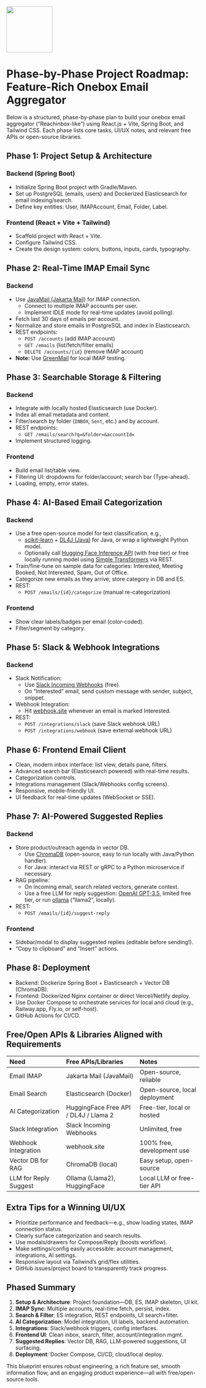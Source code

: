 <img src="https://r2cdn.perplexity.ai/pplx-full-logo-primary-dark%402x.png" class="logo" width="120"/>

# Phase-by-Phase Project Roadmap: Feature-Rich Onebox Email Aggregator

Below is a structured, phase-by-phase plan to build your onebox email aggregator (“Reachinbox-like”) using React.js + Vite, Spring Boot, and Tailwind CSS. Each phase lists core tasks, UI/UX notes, and relevant free APIs or open-source libraries.

## **Phase 1: Project Setup \& Architecture**

### Backend (Spring Boot)

- Initialize Spring Boot project with Gradle/Maven.
- Set up PostgreSQL (emails, users) and Dockerized Elasticsearch for email indexing/search.
- Define key entities: User, IMAPAccount, Email, Folder, Label.


### Frontend (React + Vite + Tailwind)

- Scaffold project with React + Vite.
- Configure Tailwind CSS.
- Create the design system: colors, buttons, inputs, cards, typography.


## **Phase 2: Real-Time IMAP Email Sync**

### Backend

- Use [JavaMail (Jakarta Mail)](https://eclipse-ee4j.github.io/mail/) for IMAP connection.
    - Connect to multiple IMAP accounts per user.
    - Implement IDLE mode for real-time updates (avoid polling).
- Fetch last 30 days of emails per account.
- Normalize and store emails in PostgreSQL and index in Elasticsearch.
- REST endpoints:
    - `POST /accounts` (add IMAP account)
    - `GET /emails` (list/fetch/filter emails)
    - `DELETE /accounts/{id}` (remove IMAP account)
- **Note:** Use [GreenMail](https://www.icegreen.com/greenmail/) for local IMAP testing.


## **Phase 3: Searchable Storage \& Filtering**

### Backend

- Integrate with locally hosted Elasticsearch (use Docker).
- Index all email metadata and content.
- Filter/search by folder (`INBOX`, `Sent`, etc.) and by account.
- REST endpoints:
    - `GET /emails/search?q=&folder=&accountId=`
- Implement structured logging.


### Frontend

- Build email list/table view.
- Filtering UI: dropdowns for folder/account; search bar (Type-ahead).
- Loading, empty, error states.


## **Phase 4: AI-Based Email Categorization**

### Backend

- Use a free open-source model for text classification, e.g.,
    - [scikit-learn](https://scikit-learn.org/stable/) + [DL4J (Java)](https://deeplearning4j.konduit.ai/) for Java, or wrap a lightweight Python model.
    - Optionally call [Hugging Face Inference API](https://huggingface.co/inference-api) (with free tier) or free locally running model using [Simple Transformers](https://simpletransformers.ai/) via REST.
- Train/fine-tune on sample data for categories: Interested, Meeting Booked, Not Interested, Spam, Out of Office.
- Categorize new emails as they arrive; store category in DB and ES.
- REST:
    - `POST /emails/{id}/categorize` (manual re-categorization)


### Frontend

- Show clear labels/badges per email (color-coded).
- Filter/segment by category.


## **Phase 5: Slack \& Webhook Integrations**

### Backend

- Slack Notification:
    - Use [Slack Incoming Webhooks](https://api.slack.com/messaging/webhooks) (free).
    - On “Interested” email, send custom message with sender, subject, snippet.
- Webhook Integration:
    - Hit [webhook.site](https://webhook.site) whenever an email is marked Interested.
- REST:
    - `POST /integrations/slack` (save Slack webhook URL)
    - `POST /integrations/webhook` (save external webhook URL)


## **Phase 6: Frontend Email Client**

- Clean, modern inbox interface: list view, details pane, filters.
- Advanced search bar (Elasticsearch powered) with real-time results.
- Categorization controls.
- Integrations management (Slack/Webhooks config screens).
- Responsive, mobile-friendly UI.
- UI feedback for real-time updates (WebSocket or SSE).


## **Phase 7: AI-Powered Suggested Replies**

### Backend

- Store product/outreach agenda in vector DB.
    - Use [ChromaDB](https://www.trychroma.com/) (open-source, easy to run locally with Java/Python handler).
    - For Java: interact via REST or gRPC to a Python microservice if necessary.
- RAG pipeline:
    - On incoming email, search related vectors, generate context.
    - Use a free LLM for reply suggestion: [OpenAI GPT-3.5](https://platform.openai.com/docs/guides/gpt), limited free tier, or run [ollama](https://ollama.com/) (“llama2”, locally).
- REST:
    - `POST /emails/{id}/suggest-reply`


### Frontend

- Sidebar/modal to display suggested replies (editable before sending!).
- “Copy to clipboard” and “Insert” actions.


## **Phase 8: Deployment**

- Backend: Dockerize Spring Boot + Elasticsearch + Vector DB (ChromaDB).
- Frontend: Dockerized Nginx container or direct Vercel/Netlify deploy.
- Use Docker Compose to orchestrate services for local and cloud (e.g., Railway.app, Fly.io, or self-host).
- GitHub Actions for CI/CD.


## **Free/Open APIs \& Libraries Aligned with Requirements**

| Need | Free APIs/Libraries | Notes |
| :-- | :-- | :-- |
| Email IMAP | Jakarta Mail (JavaMail) | Open-source, reliable |
| Email Search | Elasticsearch (Docker) | Open-source, local deployment |
| AI Categorization | HuggingFace Free API / DL4J / Llama 2 | Free-tier, local or hosted |
| Slack Integration | Slack Incoming Webhooks | Unlimited, free |
| Webhook Integration | webhook.site | 100% free, development use |
| Vector DB for RAG | ChromaDB (local) | Easy setup, open-source |
| LLM for Reply Suggest | Ollama (Llama2), HuggingFace | Local LLM or free-tier API |

## **Extra Tips for a Winning UI/UX**

- Prioritize performance and feedback—e.g., show loading states, IMAP connection status.
- Clearly surface categorization and search results.
- Use modals/drawers for Compose/Reply (boosts workflow).
- Make settings/config easily accessible: account management, integrations, AI settings.
- Responsive layout via Tailwind’s grid/flex utilities.
- GitHub issues/project board to transparently track progress.


## **Phased Summary**

1. **Setup \& Architecture**: Project foundation—DB, ES, IMAP skeleton, UI kit.
2. **IMAP Sync**: Multiple accounts, real-time fetch, persist, index.
3. **Search \& Filter**: ES integration, REST endpoints, UI search+filter.
4. **AI Categorization**: Model integration, UI labels, backend automation.
5. **Integrations**: Slack/webhook triggers, config interfaces.
6. **Frontend UI**: Clean inbox, search, filter, account/integration mgmt.
7. **Suggested Replies**: Vector DB, RAG, LLM-powered suggestions, UI surfacing.
8. **Deployment**: Docker Compose, CI/CD, cloud/local deploy.

This blueprint ensures robust engineering, a rich feature set, smooth information flow, and an engaging product experience—all with free/open-source tools.


